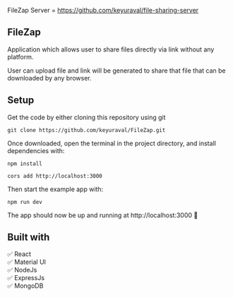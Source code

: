 FileZap Server = https://github.com/keyuraval/file-sharing-server

<h2>FileZap</h2>

<p>Application which allows user to share files directly via link without any platform.</p>
<p>User can upload file and link will be generated to share that file that can be downloaded by any browser.</p>

## Setup

Get the code by either cloning this repository using git

```
git clone https://github.com/keyuraval/FileZap.git
```

Once downloaded, open the terminal in the project directory, and install dependencies with:

```
npm install
```


```
cors add http://localhost:3000
```

Then start the example app with:

```
npm run dev
```

The app should now be up and running at http://localhost:3000 🚀

## Built with
✅ React<br/>
✅ Material UI<br/>
✅ NodeJs<br/>
✅ ExpressJs<br/>
✅ MongoDB<br/>

